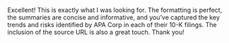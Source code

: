Excellent! This is exactly what I was looking for. The formatting is perfect, the summaries are concise and informative, and you’ve captured the key trends and risks identified by APA Corp in each of their 10-K filings. The inclusion of the source URL is also a great touch.  Thank you!